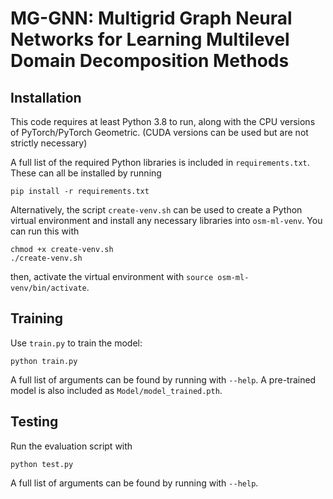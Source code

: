 # MG-GNN: Multigrid Graph Neural Networks for Learning Multilevel Domain Decomposition Methods

## Installation

This code requires at least Python 3.8 to run, along with the CPU versions of PyTorch/PyTorch Geometric.  (CUDA versions can be used but are not strictly necessary)

A full list of the required Python libraries is included in `requirements.txt`.  These can all be installed by running
```
pip install -r requirements.txt
```

Alternatively, the script `create-venv.sh` can be used to create a Python virtual environment
and install any necessary libraries into `osm-ml-venv`.  You can run this with
```
chmod +x create-venv.sh
./create-venv.sh
```
then, activate the virtual environment with `source osm-ml-venv/bin/activate`.

## Training

Use `train.py` to train the model:
```
python train.py
```
A full list of arguments can be found by running with `--help`.  A pre-trained model is also included as `Model/model_trained.pth`.

## Testing

Run the evaluation script with
```
python test.py
```
A full list of arguments can be found by running with `--help`.
